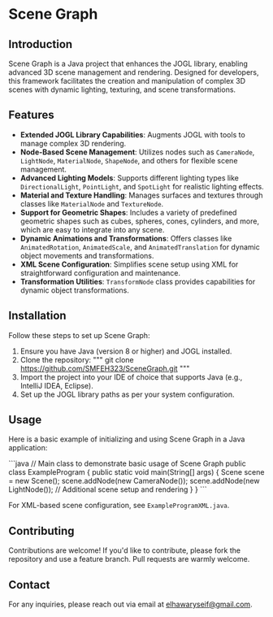 # Scene Graph

## Introduction
Scene Graph is a Java project that enhances the JOGL library, enabling advanced 3D scene management and rendering. Designed for developers, this framework facilitates the creation and manipulation of complex 3D scenes with dynamic lighting, texturing, and scene transformations.

## Features
- **Extended JOGL Library Capabilities**: Augments JOGL with tools to manage complex 3D rendering.
- **Node-Based Scene Management**: Utilizes nodes such as `CameraNode`, `LightNode`, `MaterialNode`, `ShapeNode`, and others for flexible scene management.
- **Advanced Lighting Models**: Supports different lighting types like `DirectionalLight`, `PointLight`, and `SpotLight` for realistic lighting effects.
- **Material and Texture Handling**: Manages surfaces and textures through classes like `MaterialNode` and `TextureNode`.
- **Support for Geometric Shapes**: Includes a variety of predefined geometric shapes such as cubes, spheres, cones, cylinders, and more, which are easy to integrate into any scene.
- **Dynamic Animations and Transformations**: Offers classes like `AnimatedRotation`, `AnimatedScale`, and `AnimatedTranslation` for dynamic object movements and transformations.
- **XML Scene Configuration**: Simplifies scene setup using XML for straightforward configuration and maintenance.
- **Transformation Utilities**: `TransformNode` class provides capabilities for dynamic object transformations.

## Installation
Follow these steps to set up Scene Graph:
1. Ensure you have Java (version 8 or higher) and JOGL installed.
2. Clone the repository:
   """
   git clone https://github.com/SMFEH323/SceneGraph.git
   """
3. Import the project into your IDE of choice that supports Java (e.g., IntelliJ IDEA, Eclipse).
4. Set up the JOGL library paths as per your system configuration.

## Usage
Here is a basic example of initializing and using Scene Graph in a Java application:

\```java
// Main class to demonstrate basic usage of Scene Graph
public class ExampleProgram {
    public static void main(String[] args) {
        Scene scene = new Scene();
        scene.addNode(new CameraNode());
        scene.addNode(new LightNode());
        // Additional scene setup and rendering
    }
}
\```

For XML-based scene configuration, see `ExampleProgramXML.java`.

## Contributing
Contributions are welcome! If you'd like to contribute, please fork the repository and use a feature branch. Pull requests are warmly welcome.

## Contact
For any inquiries, please reach out via email at elhawaryseif@gmail.com.
